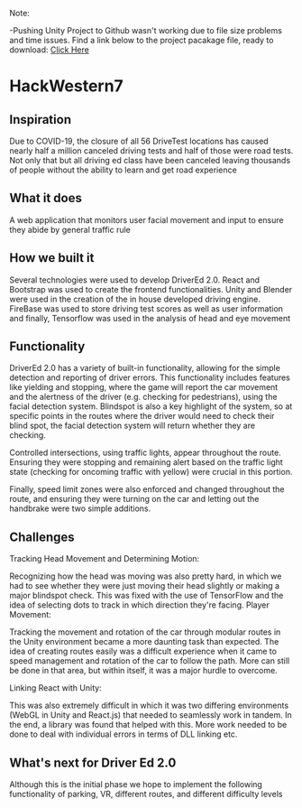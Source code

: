 Note:

-Pushing Unity Project to Github wasn't working due to file size problems and time issues. Find a link below to the project pacakage file, ready to download:
[Click Here](https://uwoca-my.sharepoint.com/:u:/g/personal/wsawan2_uwo_ca/EVgFXqgTQT1Gv4iU7E6o4jUBBWv0q3tByE-JigwLLi4sWA?e=19lQhe)

# HackWestern7
## Inspiration
Due to COVID-19, the closure of all 56 DriveTest locations has caused nearly half a million canceled driving tests and half of those were road tests. Not only that but all driving ed class have been canceled leaving thousands of people without the ability to learn and get road experience 

## What it does
A web application that monitors user facial movement and input to ensure they abide by general traffic rule

## How we built it

Several technologies were used to develop DriverEd 2.0. React and Bootstrap was used to create the frontend functionalities. Unity and Blender were used in the creation of the in house developed driving engine. FireBase was used to store driving test scores as well as user information and finally, Tensorflow was used in the analysis of head and eye movement 


## Functionality 

DriverEd 2.0 has a variety of built-in functionality, allowing for the simple detection and reporting of driver errors. This functionality includes features like yielding and stopping, where the game will report the car movement and the alertness of the driver (e.g. checking for pedestrians), using the facial detection system. Blindspot is also a key highlight of the system, so at specific points in the routes where the driver would need to check their blind spot, the facial detection system will return whether they are checking.

Controlled intersections, using traffic lights, appear throughout the route. Ensuring they were stopping and remaining alert based on the traffic light state (checking for oncoming traffic with yellow) were crucial in this portion.

Finally, speed limit zones were also enforced and changed throughout the route, and ensuring they were turning on the car and letting out the handbrake were two simple additions.

## Challenges

Tracking Head Movement and Determining Motion:

Recognizing how the head was moving was also pretty hard, in which we had to see whether they were just moving their head slightly or making a major blindspot check. This was fixed with the use of TensorFlow and the idea of selecting dots to track in which direction they're facing.
Player Movement:

Tracking the movement and rotation of the car through modular routes in the Unity environment became a more daunting task than expected. The idea of creating routes easily was a difficult experience when it came to speed management and rotation of the car to follow the path. More can still be done in that area, but within itself, it was a major hurdle to overcome.

Linking React with Unity:

This was also extremely difficult in which it was two differing environments (WebGL in Unity and React.js) that needed to seamlessly work in tandem. In the end, a library was found that helped with this. More work needed to be done to deal with individual errors in terms of DLL linking etc.

## What's next for Driver Ed 2.0
Although this is the initial phase we hope to implement the following functionality of parking, VR, different routes, and different difficulty levels 
